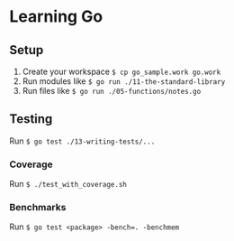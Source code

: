 # Learning Go

## Setup

1. Create your workspace `$ cp go_sample.work go.work`
2. Run modules like `$ go run ./11-the-standard-library`
3. Run files like `$ go run ./05-functions/notes.go`

## Testing

Run `$ go test ./13-writing-tests/...`

### Coverage

Run `$ ./test_with_coverage.sh`

### Benchmarks

Run `$ go test <package> -bench=. -benchmem`

